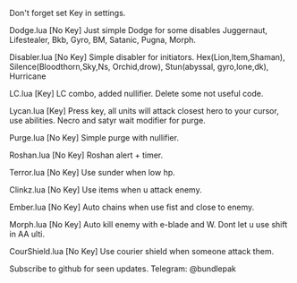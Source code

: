 

Don't forget set Key in settings.

Dodge.lua
[No Key]
Just simple Dodge for some disables
Juggernaut, Lifestealer, Bkb, Gyro, BM, Satanic, Pugna, Morph.

Disabler.lua
[No Key]
Simple disabler for initiators.
Hex(Lion,Item,Shaman), Silence(Bloodthorn,Sky,Ns, Orchid,drow), Stun(abyssal, gyro,lone,dk), Hurricane

LC.lua
[Key]
LC combo, added nullifier. Delete some not useful code.

Lycan.lua
[Key]
Press key, all units will attack closest hero to your cursor, use abilities.
Necro and satyr wait modifier for purge.

Purge.lua
[No Key]
Simple purge with nullifier.

Roshan.lua
[No Key]
Roshan alert + timer.

Terror.lua
[No Key]
Use sunder when low hp.

Clinkz.lua
[No Key]
Use items when u attack enemy.

Ember.lua
[No Key]
Auto chains when use fist and close to enemy.

Morph.lua
[No Key]
Auto kill enemy with e-blade and W. 
Dont let u use shift in AA ulti.

CourShield.lua
[No Key]
Use courier shield when someone attack them.

Subscribe to github for seen updates.
Telegram: @bundlepak
